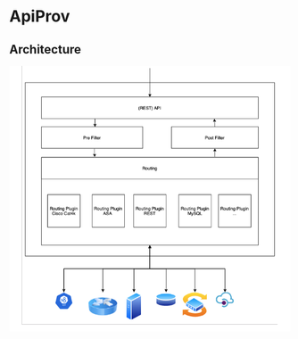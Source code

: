 # ApiProv

## Architecture
![Image of Yaktocat](https://github.com/floriandulzky/ApiProv/blob/master/Documentation/ApiProvArchitecture.png?raw=true)
